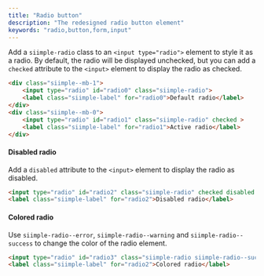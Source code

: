 ```yaml
---
title: "Radio button"
description: "The redesigned radio button element"
keywords: "radio,button,form,input"
---
```


Add a `siimple-radio` class to an `<input type="radio">` element to style it as a radio. 
By default, the radio will be displayed unchecked, but you can add a `checked` attribute to the `<input>` element to display the radio as checked.

```html preview="true"
<div class="siimple--mb-1">
    <input type="radio" id="radio0" class="siimple-radio">
    <label class="siimple-label" for="radio0">Default radio</label>
</div>
<div class="siimple--mb-0">
    <input type="radio" id="radio1" class="siimple-radio" checked >
    <label class="siimple-label" for="radio1">Active radio</label>
</div>
```

#### Disabled radio

Add a `disabled` attribute to the `<input>` element to display the radio as disabled.

```html preview="true"
<input type="radio" id="radio2" class="siimple-radio" checked disabled />
<label class="siimple-label" for="radio2">Disabled radio</label>
```


#### Colored radio

Use `siimple-radio--error`, `siimple-radio--warning` and `siimple-radio--success` to change the color of the radio element.

```html preview="true"
<input type="radio" id="radio3" class="siimple-radio siimple-radio--success" checked />
<label class="siimple-label" for="radio2">Colored radio</label>
```


